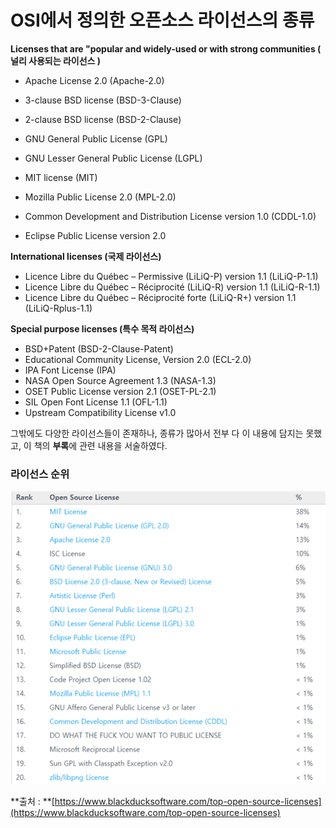 # OSI에서 정의한 오픈소스 라이선스의 종류



**Licenses that are "popular and widely-used or with strong communities \( 널리 사용되는 라이선스 \)**

* Apache License 2.0 \(Apache-2.0\) 

* 3-clause BSD license \(BSD-3-Clause\) 
* 2-clause BSD license \(BSD-2-Clause\)
* GNU General Public License \(GPL\)
* GNU Lesser General Public License \(LGPL\)
* MIT license \(MIT\)
* Mozilla Public License 2.0 \(MPL-2.0\)
* Common Development and Distribution License version 1.0 \(CDDL-1.0\)
* Eclipse Public License version 2.0

**International licenses \(국제 라이선스\)**

* Licence Libre du Québec – Permissive \(LiLiQ-P\) version 1.1 \(LiLiQ-P-1.1\)
* Licence Libre du Québec – Réciprocité \(LiLiQ-R\) version 1.1 \(LiLiQ-R-1.1\)
* Licence Libre du Québec – Réciprocité forte \(LiLiQ-R+\) version 1.1 \(LiLiQ-Rplus-1.1\)

**Special purpose licenses \(특수 목적 라이선스\)**

* BSD+Patent \(BSD-2-Clause-Patent\)
* Educational Community License, Version 2.0 \(ECL-2.0\)
* IPA Font License \(IPA\)
* NASA Open Source Agreement 1.3 \(NASA-1.3\)
* OSET Public License version 2.1 \(OSET-PL-2.1\)
* SIL Open Font License 1.1 \(OFL-1.1\)
* Upstream Compatibility License v1.0

그밖에도 다양한 라이선스들이 존재하나, 종류가 많아서 전부 다 이 내용에 담지는 못했고, 이 책의 **부록**에 관련 내용을 서술하였다.

### 라이선스 순위

![](/assets/image01.png)

**출처 : **[https://www.blackducksoftware.com/top-open-source-licenses](https://www.blackducksoftware.com/top-open-source-licenses)

